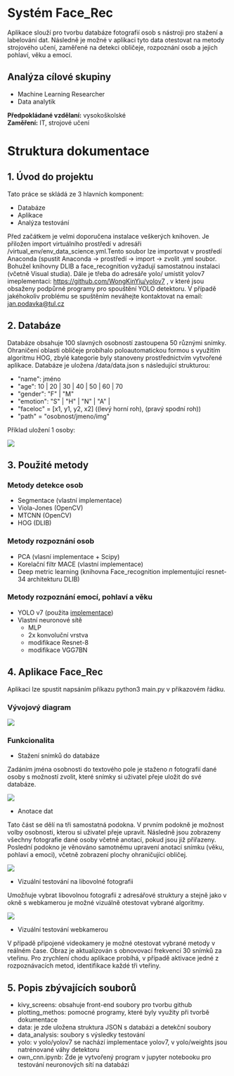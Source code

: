 # Systém Face_Rec 

Aplikace slouží pro tvorbu databáze fotografií osob s nástroji pro stažení a labelování dat. Následně je možné v aplikaci tyto data otestovat na metody strojového učení, zaměřené na detekci obličeje, rozpoznání osob a jejich pohlaví, věku a emocí.

## Analýza cílové skupiny

- Machine Learning Researcher
- Data analytik

**Předpokládané vzdělaní:** vysokoškolské <br/>
**Zaměření:** IT, strojové učení <br/>

# Struktura dokumentace

## 1. Úvod do projektu
Tato práce se skládá ze 3 hlavních komponent:
  - Databáze
  - Aplikace
  - Analýza testování
  
Před začátkem je velmi doporučena instalace veškerých knihoven. Je přiložen import virtuálního prostředí v adresáři /virtual_env/env_data_science.yml.Tento soubor lze importovat v prostředí Anaconda (spustit Anaconda -> prostředí -> import -> zvolit .yml soubor. Bohužel knihovny DLIB a face_recognition vyžadují samostatnou instalaci (včetně Visual studia). Dále je třeba do adresáře yolo/ umístit yolov7 imeplementaci: https://github.com/WongKinYiu/yolov7 , v které jsou obsaženy podpůrné programy pro spouštění YOLO detektoru. V případě jakéhokoliv problému se spuštěním neváhejte kontaktovat na email: jan.podavka@tul.cz
 
## 2. Databáze

Databáze obsahuje 100 slavných osobností zastoupena 50 různými snímky. Ohraničení oblasti obličeje probíhalo poloautomatickou formou s využitím algoritmu HOG, zbylé kategorie byly stanoveny prostřednictvím vytvořené aplikace. Databáze je uložena /data/data.json s následující strukturou:
- "name": jméno
- "age": 10 | 20 | 30 | 40 | 50 | 60 | 70
- "gender": "F" | "M"
- "emotion": "S" | "H" | "N"  | "A" |
- "faceloc" = [x1, y1, y2, x2] ((levý horní roh), (pravý spodní roh))
- "path" = "osobnost/jmeno/img"

Příklad uložení 1 osoby:

![](json_example.png)


## 3. Použité metody
### Metody detekce osob
- Segmentace (vlastní implementace)
- Viola-Jones (OpenCV)
- MTCNN (OpenCV)
- HOG (DLIB)
### Metody rozpoznání osob
- PCA (vlasní implementace + Scipy)
- Korelační filtr MACE (vlastní implementace)
- Deep metric learning (knihovna Face_recognition implementující resnet-34 architekturu DLIB)
### Metody rozpoznání emocí, pohlaví a věku
- YOLO v7 (použita [implementace](https://github.com/WongKinYiu/yolov7))
- Vlastní neuronové sítě
  - MLP
  - 2x konvoluční vrstva
  - modifikace Resnet-8
  - modifikace VGG7BN
## 4. Aplikace Face_Rec

Aplikaci lze spustit napsáním příkazu python3 main.py v přikazovém řádku.

### Vývojový diagram
 ![](window_flow.png)
### Funkcionalita

- Stažení snímků do databáze

Zadáním jména osobnosti do textového pole je staženo $n$ fotografií dané osoby s možností zvolit, které snímky si uživatel přeje uložit do své databáze.

![](dataset_download.png)

- Anotace dat

Tato část se dělí na tři samostatná podokna. V prvním podokně je možnost volby osobnosti, kterou si uživatel přeje upravit. Následně jsou zobrazeny všechny fotografie dané osoby včetně anotací, pokud jsou již přiřazeny. Poslední podokno je věnováno samotnému upravení anotací snímku (věku, pohlaví a emoci), včetně zobrazení plochy ohraničující obličej.

![](one_people.png)

- Vizuální testování na libovolné fotografii

Umožňuje vybrat libovolnou fotografii z adresářové struktury a stejně jako v okně s webkamerou je možné vizuálně otestovat vybrané algoritmy.

![](testing.png)


- Vizuální testování webkamerou

V případě připojené videokamery je možné otestovat vybrané metody v reálném čase. Obraz je aktualizován s obnovovací frekvencí 30 snímků za vteřinu. Pro zrychlení chodu aplikace probíhá, v případě aktivace jedné z rozpoznávacích metod, identifikace každé tři vteřiny.

## 5. Popis zbývajících souborů

- kivy_screens: obsahuje front-end soubory pro tvorbu github
- plotting_methos: pomocné programy, které byly využity při tvorbě dokumentace
- data: je zde uložena struktura JSON s databázi a detekční soubory
- data_analysis: soubory s výsledky testování
- yolo: v yolo/yolov7 se nachází implementace yolov7, v yolo/weights jsou natrénované váhy detektoru
- own_cnn.ipynb: Zde je vytvořený program v jupyter notebooku pro testování neuronových sítí na databázi




